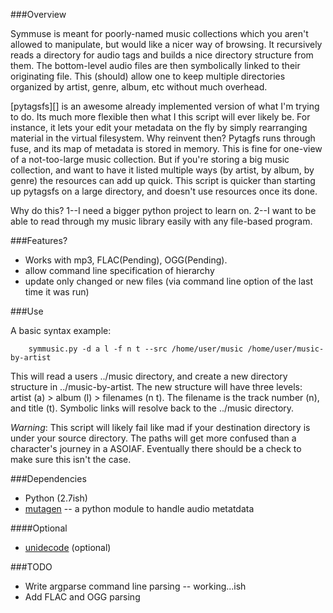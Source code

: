 ###Overview

Symmuse is meant for poorly-named music collections which you aren't allowed to manipulate, but would like a nicer way of browsing. It recursively reads a directory for audio tags and builds a nice directory structure from them. The bottom-level audio files are then symbolically linked to their originating file. This (should) allow one to keep multiple directories organized by artist, genre, album, etc without much overhead.   

[pytagsfs][] is an awesome already implemented version of what I'm trying to do. Its much more flexible then what I this script will ever likely be. For instance, it lets your edit your metadata on the fly by simply rearranging material in the virtual filesystem. Why reinvent then? Pytagfs runs through fuse, and its map of metadata is stored in memory. This is fine for one-view of a not-too-large music collection. But if you're storing a big music collection, and want to have it listed multiple ways (by artist, by album, by genre) the resources can add up quick. This script is quicker than starting up pytagsfs on a large directory, and doesn't use resources once its done.

Why do this? 1--I need a bigger python project to learn on. 2--I want to be able to read through my music library easily with any file-based program. 

###Features?

* Works with mp3, FLAC(Pending), OGG(Pending). 
* allow command line specification of hierarchy 
* update only changed or new files (via command line option of the last time it was run)

###Use

A basic syntax example:

		symmusic.py -d a l -f n t --src /home/user/music /home/user/music-by-artist

This will read a users ../music directory, and create a new directory structure in ../music-by-artist. The new structure will have three levels: artist (a) > album (l) > filenames (n t). The filename is the track number (n), and title (t). Symbolic links will resolve back to the ../music directory.

*Warning*: This script will likely fail like mad if your destination directory is under your source directory. The paths will get more confused than a character's journey in a ASOIAF. Eventually there should be a check to make sure this isn't the case.

###Dependencies

* Python (2.7ish)
* [mutagen][] -- a python module to handle audio metatdata

####Optional

* [unidecode][] (optional)


###TODO

* Write argparse command line parsing -- working...ish
* Add FLAC and OGG parsing 


[mutagen]: http://code.google.com/p/mutagen/
[unidecode]: http://pypi.python.org/pypi/Unidecode/ 

